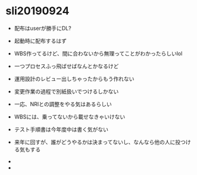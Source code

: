 # sli20190924


- 配布はuserが勝手にDL?

- 起動時に配布するはず

- WBS作ってるけど、間に合わないから無理ってことがわかったらしいlol

- 一つプロセスふっ飛ばせばなんとかなるけど

- 運用設計のレビュー出しちゃったからもう作れない

- 変更作業の過程で別紙扱いでつけるしかない

- 一応、NRIとの調整をやる気はあるらしい
- WBSには、乗ってないから載せなきゃいけない


- テスト手順書は今年度中は書く気がない
- 来年に回すが、誰がどうやるかは決まってないし、なんなら他の人に投つける気もする
 -


-
